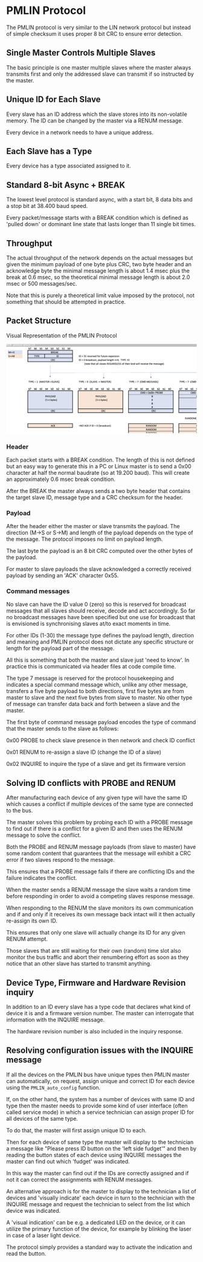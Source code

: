 
# PMLIN Protocol

The PMLIN protocol is very similar to the LIN network protocol but instead of simple checksum it uses proper 8 bit CRC to ensure error detection.


## Single Master Controls Multiple Slaves

The basic principle is one master multiple slaves where the master always transmits first and only the addressed slave can transmit if so instructed by the master.

## Unique ID for Each Slave

Every slave has an ID address which the slave stores into its non-volatile memory. The ID can be changed by the master via a RENUM message.

Every device in a network needs to have a unique address.

## Each Slave has a Type

Every device has a type associated assigned to it.

## Standard 8-bit Async + BREAK

The lowest level protocol is standard async, with a start bit, 8 data bits and a stop bit at 38.400 baud speed.

Every packet/message starts with a BREAK condition which is defined as 'pulled down' or dominant line state that lasts longer than 11 single bit times.

## Throughput

The actual throughput of the network depends on the actual messages but given the minimum payload of one byte plus CRC, two byte header and an acknowledge byte the minimal message length is about 1.4 msec plus the break at 0.6 msec, so the theoretical minimal message length is about 2.0 msec or 500 messages/sec.

Note that this is purely a theoretical limit value imposed by the protocol, not something that should be attempted in practice.

## Packet Structure

Visual Representation of the PMLIN Protocol

![Alt text](pmlin-protocol-v1.0.png?raw=true "Title")

### Header
 
Each packet starts with a BREAK condition. The length of this is not defined but an easy way to generate this in a PC or Linux master is to send a 0x00 character at half the normal baudrate (so at 19.200 baud). This will create an approximately 0.6 msec break condition.

After the BREAK the master always sends a two byte header that contains the target slave ID, message type and a CRC checksum for the header.

### Payload
After the header either the master or slave transmits the payload. The direction (M->S or S->M) and length of the payload depends on the type of the message. The protocol imposes no limit on payload length.

The last byte the payload is an 8 bit CRC computed over the other bytes of the payload.

For master to slave payloads the slave acknowledged a correctly received payload by sending an 'ACK' character 0x55.

### Command messages

No slave can have the ID value 0 (zero) so this is reserved for broadcast messages that all slaves should receive, decode and act accordingly. So far no broadcast messages have been specified but one use for broadcast that is envisioned is synchronising slaves at/to exact moments in time.

For other IDs (1-30) the message type defines the payload length, direction and meaning and PMLIN protocol does not dictate any specific structure or length for the payload part of the message.

All this is something that both the master and slave just 'need to know'. In practice this is communicated via header files at code compile time.

The type 7 message is reserved for the protocol housekeeping and indicates a special command message which, unlike any other message, transfers a five byte payload to both directions, first five bytes are from master to slave and the next five bytes from slave to master. No other type of message can transfer data back and forth between a slave and the master.

The first byte of command message payload encodes the type of command that the master sends to the slave as follows:

0x00 PROBE to check slave presence in then network and check ID conflict

0x01 RENUM to re-assign a slave ID (change the ID of a slave)

0x02 INQUIRE to inquire the type of a slave and get its firmware version


## Solving ID conflicts with PROBE and RENUM

After manufacturing each device of any given type will have the same ID which causes a conflict if multiple devices of the same type are connected to the bus. 

The master solves this problem by probing each ID with a PROBE message to find out if there is a conflict for a given ID and then uses the RENUM message to solve the conflict.

Both the PROBE and RENUM message payloads (from slave to master) have some random content that guarantees that the message will exhibit a CRC error if two slaves respond to the message.

This ensures that a PROBE message fails if there are conflicting IDs and the failure indicates the conflict.

When the master sends a RENUM message the slave waits a random time before responding in order to avoid a competing slaves response message.

When responding to the RENUM the slave monitors its own communication and if and only if it receives its own message back intact will it then actually re-assign its own ID.

This ensures that only one slave will actually change its ID for any given RENUM attempt.

Those slaves that are still waiting for their own (random) time slot also monitor the bus traffic and abort their renumbering effort as soon as they notice that an other slave has started to transmit anything.

## Device Type, Firmware and Hardware Revision inquiry

In addition to an ID every slave has a type code that declares what kind of device it is and a firmware version number. The master can interrogate that information with the INQUIRE message.

The hardware revision number is also included in the inquiry response.

## Resolving configuration issues with the INQUIRE message

If all the devices on the PMLIN bus have unique types then PMLIN master can automatically, on request, assign unique and correct ID for each device using the `PMLIN_auto_config` function.

If, on the other hand, the system has a number of devices with same ID and type then the master needs to provide some kind of user interface (often called service mode) in which a service technician can assign proper ID for all devices of the same type.

To do that, the master will first assign unique ID to each.

Then for each device of same type the master will display to the technician a message like "Please press ID button on the 'left side fudget'" and then by reading the button states of each device using INQUIRE messages the master can find out which 'fudget' was indicated. 

In this way the master can find out if the IDs are correctly assigned and if not it can correct the assignments with RENUM messages.

An alternative approach is for the master to display to the technician a list of devices and 'visually indicate' each device in turn to the technician with the INQUIRE message and request the technician to select from the list which device was indicated. 

A 'visual indication' can be e.g. a dedicated LED on the device, or it can utilize the primary function of the device, for example by blinking the laser in case of a laser light device.

The protocol simply provides a standard way to activate the indication and read the button.
